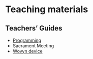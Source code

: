 # Teaching materials

## Teachers’ Guides

* [Programming](Programming.html)
* Sacrament Meeting
* [Wovyn device](WovynDevice.html)

